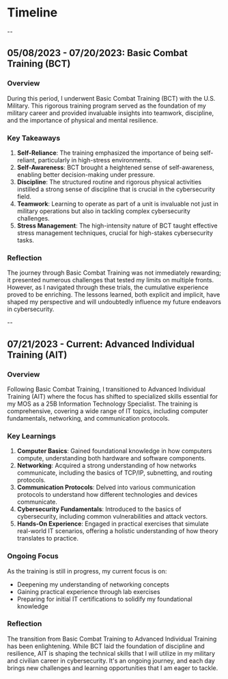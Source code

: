# Timeline
--

## 05/08/2023 - 07/20/2023: Basic Combat Training (BCT)

### Overview
During this period, I underwent Basic Combat Training (BCT) with the U.S. Military. This rigorous training program served as the foundation of my military career and provided invaluable insights into teamwork, discipline, and the importance of physical and mental resilience.

### Key Takeaways
1. **Self-Reliance**: The training emphasized the importance of being self-reliant, particularly in high-stress environments.
2. **Self-Awareness**: BCT brought a heightened sense of self-awareness, enabling better decision-making under pressure.
3. **Discipline**: The structured routine and rigorous physical activities instilled a strong sense of discipline that is crucial in the cybersecurity field.
4. **Teamwork**: Learning to operate as part of a unit is invaluable not just in military operations but also in tackling complex cybersecurity challenges.
5. **Stress Management**: The high-intensity nature of BCT taught effective stress management techniques, crucial for high-stakes cybersecurity tasks.

### Reflection
The journey through Basic Combat Training was not immediately rewarding; it presented numerous challenges that tested my limits on multiple fronts. However, as I navigated through these trials, the cumulative experience proved to be enriching. The lessons learned, both explicit and implicit, have shaped my perspective and will undoubtedly influence my future endeavors in cybersecurity.

--

## 07/21/2023 - Current: Advanced Individual Training (AIT)

### Overview
Following Basic Combat Training, I transitioned to Advanced Individual Training (AIT) where the focus has shifted to specialized skills essential for my MOS as a 25B Information Technology Specialist. The training is comprehensive, covering a wide range of IT topics, including computer fundamentals, networking, and communication protocols.

### Key Learnings
1. **Computer Basics**: Gained foundational knowledge in how computers compute, understanding both hardware and software components.
2. **Networking**: Acquired a strong understanding of how networks communicate, including the basics of TCP/IP, subnetting, and routing protocols.
3. **Communication Protocols**: Delved into various communication protocols to understand how different technologies and devices communicate.
4. **Cybersecurity Fundamentals**: Introduced to the basics of cybersecurity, including common vulnerabilities and attack vectors.
5. **Hands-On Experience**: Engaged in practical exercises that simulate real-world IT scenarios, offering a holistic understanding of how theory translates to practice.

### Ongoing Focus
As the training is still in progress, my current focus is on:
- Deepening my understanding of networking concepts
- Gaining practical experience through lab exercises
- Preparing for initial IT certifications to solidify my foundational knowledge

### Reflection
The transition from Basic Combat Training to Advanced Individual Training has been enlightening. While BCT laid the foundation of discipline and resilience, AIT is shaping the technical skills that I will utilize in my military and civilian career in cybersecurity. It's an ongoing journey, and each day brings new challenges and learning opportunities that I am eager to tackle.
